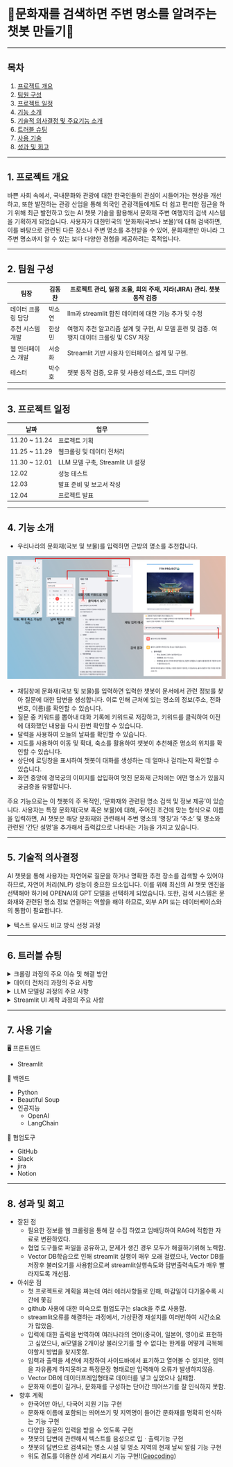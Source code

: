 
# 🤖문화재를 검색하면 주변 명소를 알려주는 챗봇 만들기🤖

-----
## 목차

1.  [프로젝트 개요](#1-프로젝트-개요)
2.  [팀원 구성](#2-팀원-구성)
3.  [프로젝트 일정](#3-프로젝트-일정)
4.  [기능 소개](#4-기능-소개)
5.  [기술적 의사결정 및 주요기능 소개](#5-기술적-의사결정-및-주요기능-소개)
6.  [트러블 슈팅](#6-트러블-슈팅)
7.  [사용 기술](#7-사용-기술)
8.  [성과 및 회고](#8-성과-및-회고)
-----
## **1. 프로젝트 개요** 

바쁜 사회 속에서, 국내문화와 관광에 대한 한국인들의 관심이 시들어가는 현상을 개선하고, 또한 발전하는 관광 산업을 통해 외국인 관광객들에게도 더 쉽고 편리한 접근을 하기 위해 최근 발전하고 있는 AI 챗봇 기술을 활용해서 문화재 주변 여행지의 검색 시스템을 기획하게 되었습니다. 사용자가 대한민국의 ‘문화재(국보나 보물)’에 대해 검색하면, 이를 바탕으로 관련된 다른 장소나 주변 명소를 추천받을 수 있어, 문화재뿐만 아니라 그 주변 명소까지 알 수 있는 보다 다양한 경험을 제공하려는 목적입니다.

-----

## **2. 팀원 구성** 

| 팀장 | 김동찬 | 프로젝트 관리, 일정 조율, 회의 주재, 지라(JIRA) 관리. 챗봇 동작 검증 |
| --- | --- | --- |
| 데이터 크롤링 담당 | 박소연 | llm과 streamlit 합친 데이터에 대한 기능 추가 및 수정 |
| 추천 시스템 개발 | 한상민 | 여행지 추천 알고리즘 설계 및 구현, AI 모델 훈련 및 검증. 여행지 데이터 크롤링 및 CSV 저장 |
| 웹 인터페이스 개발 | 서승화 | Streamlit 기반 사용자 인터페이스 설계 및 구현. |
| 테스터 | 박수호 | 챗봇 동작 검증, 오류 및 사용성 테스트, 코드 디버깅 |

-----

## **3. 프로젝트 일정**

| 날짜 | 업무 |
| --- | --- |
| 11.20 ~ 11.24 | 프로젝트 기획 |
| 11.25 ~ 11.29 | 웹크롤링 및 데이터 전처리 |
| 11.30 ~ 12.01 | LLM 모델 구축, Streamlit UI 설정 |
| 12.02 | 성능 테스트 |
| 12.03 | 발표 준비 및 보고서 작성 |
| 12.04 | 프로젝트 발표 |
-----
## **4. 기능 소개**

- 우리나라의 문화재(국보 및 보물)를 입력하면 근방의 명소를 추천합니다.

![와이어프레임 이미지](https://github.com/KimDongChan95/77M_Project/blob/hsm/%EC%99%80%EC%9D%B4%EC%96%B4%ED%94%84%EB%A0%88%EC%9E%84.jpg?raw=true)

- 채팅창에 문화재(국보 및 보물)를 입력하면 입력한 챗봇이 문서에서 관련 정보를 찾아 질문에 대한 답변을 생성합니다. 이로 인해 근처에 있는 명소의 정보(주소, 전화 번호, 이름)를 확인할 수 있습니다.
- 질문 중 키워드를 뽑아내 대화 기록에 키워드로 저장하고, 키워드를 클릭하여 이전에 대화했던 내용을 다시 한번 확인할 수 있습니다.
- 달력을 사용하여 오늘의 날짜를 확인할 수 있습니다.
- 지도를 사용하여 이동 및 확대, 축소를 활용하여 챗봇이 추천해준 명소의 위치를 확인할 수 있습니다.
- 상단에 로딩창을 표시하여 챗봇이 대화를 생성하는 데 얼마나 걸리는지 확인할 수 있습니다.
- 화면 중앙에 경복궁의 이미지를 삽입하여 멋진 문화재 근처에는 어떤 명소가 있을지 궁금증을 유발합니다.

주요 기능으로는 이 챗봇의 주 목적인, ‘문화재와 관련된 명소 검색 및 정보 제공’이 있습니다. 사용자는 특정 문화재(국보 혹은 보물)에 대해, 주어진 조건에 맞는 형식으로 이름을 입력하면, AI 챗봇은 해당 문화재와 관련해서 주변 명소의 ‘명칭’과 ‘주소’ 및 명소와 관련된 ‘간단 설명’을 추가해서 출력값으로 나타내는 기능을 가지고 있습니다.

-----
## **5. 기술적 의사결정** 

AI 챗봇을 통해 사용자는 자연어로 질문을 하거나 명확한 추천 장소를 검색할 수 있어야 하므로, 자연어 처리(NLP) 성능이 중요한 요소입니다. 이를 위해 최신의 AI 챗봇 엔진을 선택해야 하기에 OPENAI의 GPT 모델을 선택하게 되었습니다. 또한, 검색 시스템은 문화재와 관련된 명소 정보 연결하는 역할을 해야 하므로, 외부 API 또는 데이터베이스와의 통합이 필요합니다.

<details>
<summary>텍스트 유사도 비교 방식 선정 과정</summary>


#### 텍스트 유사도 비교 방식 선택

챗봇 프로젝트에서 텍스트 유사도 비교방식을 결정하기 위해 벡터기반 유사도비교와 FuzzyWuzzy 라이브러리를 비교하고, 각각의 장단점을 검토한 후 기술적 선택을 진행하였습니다. 

#### 벡터 기반 방식의 선택 이유

벡터 기반 방식을 최종 선택했는데 그 이유는 벡터 방식은 동의어와 문맥적 유사도를 효과적으로 인식하며, 다양한 언어와 긴 텍스트에서도 높은 정확도를 제공합니다. 데이터의 양이 많지 않다면 FuzzyWuzzy 라이브러리를 사용하는 것이 간단한 구현과 빠른 테스트에 유리하지만, 데이터의 양이 많거나 향후 복잡한 기능들이 추가될 것을 고려하여 벡터기반 유사도비교가 사용자의 문맥적 의도를 더 정확히 파악할 수 있기 때문에 더 적합하다고 판단했습니다.

#### 텍스트 분할 방법

텍스트가 특정 구분자로만 나누어도 충분하고, 구분자 하나로도 텍스트를 적절히 나눌 수 있기 때문에 CharacterTextSplitter를 사용했습니다.

#### OpenAiEmbeddings의 선택

OpenAiEmbeddings은 강력하게 언어모델과 상호작용하여 텍스트 임베딩을 생성해주고 단어나 문장의 의미를 포착하며, 기계학습모델이 텍스트 데이터를 이해하고 처리할 수 있도록 하기 때문에 선택되었습니다.

#### 결과물 표시

개발한 LLM모델의 결과물을 보여주기 위해 A faster way to build and share data apps인 Streamlit을 사용하였습니다.


</details>

-----
## **6. 트러블 슈팅**

<details>
<summary>크롤링 과정의 주요 이슈 및 해결 방안</summary>

### 문제 원인
1. **문화재 위키백과 사이트 개편**: 갑작스러운 사이트 개편으로 인해 기존 크롤링 방식이 무효화되었습니다.
2. **여행지 사이트의 복잡성**: 팀원들이 학습한 지식만으로는 여행지 사이트의 크롤링이 어려웠습니다.
3. **리스트 변경**: 보물이 국보로 승격되거나, 화재 및 소실로 인해 문화재 지정이 해제되는 등의 이유로 리스트가 변경되었습니다.
4. **동적 크롤링의 한계**: 
   - 김동찬님이 Selenium을 활용한 동적 크롤링을 시도했으나, 작업 시간이 2~3시간 소요되었습니다.
   - 실패 시 다음 페이지로 넘어가지 못해 크롤링이 중단되는 문제가 있었습니다.
   - 3994개의 페이지 중 2600페이지에서 작업이 중단되는 한계를 겪었습니다.

### 해결 방법
1. **HTML 구조 분석**: 한상민님이 HTML 구조를 분석하여 여행지 사이트의 크롤링 문제를 해결하였습니다.
2. **코드 수정**: 실패한 페이지를 다시 크롤링하거나 생략하고 넘어가는 방식으로 코드를 수정했으나, 여전히 한계가 있었습니다.
3. **정적 크롤링으로의 전환**: 동적 크롤링의 한계를 깨달은 후, 해당 사이트에서 고정된 HTML 구조와 효율적인 데이터 수집을 통해 정적 크롤링이 더 안정적이고 효율적이라는 것을 인식했습니다.

</details>

<details>
<summary>데이터 전처리 과정의 주요 사항</summary>



### 문제 인식 
- 보물에서 해제된 데이터는 지정일 열에 "승격", "해제", "소실", "재지정"이라는 텍스트가 포함된다는 공통점이 있었습니다.
  
### 전처리 방법
  - 팀원 모두가 파이썬 판다스(Pandas)를 활용하여 다음 코드를 사용했습니다:
    ```python
    df = df[~df['지정일'].str.contains('승격|해제|소실|재지정', na=False)]
    ```
    - 이 코드는 해당 문구가 포함된 행을 제거하는 역할을 했습니다.
  - 또한, 중복된 행을 제거하기 위해 다음 코드를 사용했습니다:
    ```python
    df.drop_duplicates()
    ```

### 문제 발생 
- 크롤링 코드와 이를 융합하는 과정에서 어려움을 겪었고, 시간상의 제한으로 인해 취소선이 표시된 국보나 보물을 일일이 확인하는 방식으로 작업을 진행해야 했습니다.

### 작업 분담 
- 해당 작업은 소연님께서 맡아주시고, 최종적으로 57개의 취소선 데이터를 확인해주셨습니다.

</details>

<details>
<summary>LLM 모델링 과정의 주요 사항</summary>

### 모델 구현
- **김동찬님**은 문자열 간의 유사도를 비교하고 텍스트 매칭을 수행하는 **fuzzywuzzy** 라이브러리를 활용하여:
  - 로딩 속도가 빠르고 (거의 실시간으로 출력됨)
  - 입력에 대한 응답 정확도가 높은 (크롤링한 데이터에서 데이터 가져올 확률 90%) 모델을 구현했습니다.

### 팀 프로젝트 방향성
- 그러나 이번 팀 프로젝트의 취지에 비추어보면, **RAG**와 **RAGchain** 기술을 사용해 배운 내용을 활용하는 것이 더 적합하다는 **박수호님**의 의견이 있었습니다.
- 이에 따라, **FAISS**를 Retriever로 변환하고 RAGchain 기술을 배운 것을 토대로 **한상민님**이 구현하신 LLM 모델링을 저희 챗봇의 기초로 채택하여 프로젝트를 진행하게 되었습니다.

### 리소스 문제
- 많은 양의 페이지를 로드하다 보니 시간 지연 및 메모리 부족 등 리소스 문제가 발생했습니다.
- 이 문제를 해결하기 위해, 추후 **FAISS DB**를 로컬로 저장하는 방안으로 로딩에 소요되는 시간 및 메모리 면에서 더 효율적인 작업을 할 수 있었습니다.

</details>

<details>
<summary>Streamlit UI 제작 과정의 주요 사항</summary>

### 오류 상황
- Streamlit UI 제작 과정 중 버전에 따라 오류가 발생하는 경우가 있었지만, 그 외에는 큰 문제는 없었습니다.
  
### LLM 모델링과 Streamlit 통합
  - LLM 모델링 시간의 지연이 Streamlit UI에 영향을 미쳤습니다.
  - 이를 보다 단축하기 위해 여러 번의 코드 수정이 진행되었습니다.
    - 예를 들어, `time.sleep()`을 0.01초로 설정하는 등의 방법이 사용되었습니다.
   
</details>

-----

## **7\. 사용 기술** 

🖥️ 프론트엔드

-   Streamlit

📀 백엔드

-   Python
-   Beautiful Soup
-   인공지능
    -   OpenAI
    -   LangChain

💬 협업도구

-   GitHub
-   Slack
-   jira
-   Notion
-----
## **8\. 성과 및 회고** 

-   잘된 점
    -   필요한 정보를 웹 크롤링을 통해 잘 수집 하였고 임배딩하여 RAG에 적합한 자료로 변환하였다.
    -   협업 도구들로 파일을 공유하고, 문제가 생긴 경우 모두가 해결하기위해 노력함.
    -   Vector DB학습으로 인해 streamlit 실행이 매우 오래 걸렸으나, Vector DB를 저장후 불러오기를 사용함으로써 streamlit실행속도와 답변출력속도가 매우 빨라지도록 개선됨.
-   아쉬운 점
    -   첫 프로젝트로 계획을 짜는데 여러 에러사항들로 인해, 마감일이 다가올수록 시간에 쫓김
    -   github 사용에 대한 미숙으로 협업도구는 slack을 주로 사용함.
    -   streamlit오류를 해결하는 과정에서, 가상환경 재설치를 여러번하여 시간소요가 많았음.
    -   입력에 대한 출력을 번역하여 여러나라의 언어(중국어, 일본어, 영어)로 표현하고 싶었으나, ai모델을 2개이상 불러오기를 할 수 없다는 한계를 어떻게 극복해야할지 방법을 찾지못함.
    -   입력과 출력을 세션에 저장하여 사이드바에서 표기하고 열어볼 수 있지만, 입력을 자유롭게 하지못하고 특정문장 형태로만 입력해야 오류가 발생하지않음.
    -   Vector DB에 데이터프레임형태로 데이터를 넣고 싶었으나 실패함.
    -   문화재 이름이 길거나, 문화재를 구성하는 단어간 띄어쓰기를 잘 인식하지 못함.
-    향후 계획
    -   한국어만 아닌, 다국어 지원 기능 구현
    -   문화재 이름에 포함되는 띄어쓰기 및 지역명이 들어간 문화재를 명확히 인식하는 기능 구현
    -   다양한 질문의 입력을 받을 수 있도록 구현
    -   챗봇의 답변에 관련해서 텍스트를 음성으로 입ㆍ출력기능 구현
    -   챗봇의 답변으로 검색되는 명소 시설 및 명소 지역의 현재 날씨 알림 기능 구현
    -   위도 경도를 이용한 상세 거리표시 기능 구현!([Geocoding](https://ko.wikipedia.org/wiki/%EC%A7%80%EC%98%A4%EC%BD%94%EB%94%A9))